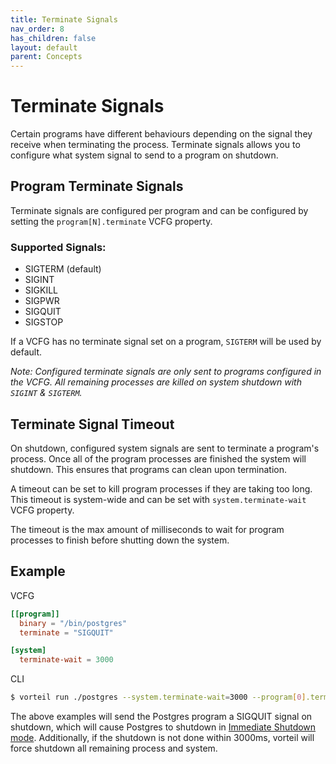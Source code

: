 ```yaml
---
title: Terminate Signals
nav_order: 8
has_children: false
layout: default
parent: Concepts
---
```


# Terminate Signals
Certain programs have different behaviours depending on the signal they receive when terminating the process. Terminate signals allows you to configure what system signal to send to a program on shutdown.

## Program Terminate Signals
Terminate signals are configured per program and can be configured by setting the `program[N].terminate` VCFG property.

### Supported Signals:
- SIGTERM (default)
- SIGINT
- SIGKILL
- SIGPWR
- SIGQUIT
- SIGSTOP

If a VCFG has no terminate signal set on a program, `SIGTERM` will be used by default.

*Note: Configured terminate signals are only sent to programs configured in the VCFG. All remaining processes are killed on system shutdown with `SIGINT` & `SIGTERM`.*

## Terminate Signal Timeout

On shutdown, configured system signals are sent to terminate a program's process. Once all of the program processes are finished the system will shutdown. This ensures that programs can clean upon termination. 

A timeout can be set to kill program processes if they are taking too long. This timeout is system-wide and can be set with `system.terminate-wait` VCFG property. 

The timeout is the max amount of milliseconds to wait for program processes to finish before shutting down the system.


## Example
VCFG

```toml
[[program]]
  binary = "/bin/postgres"
  terminate = "SIGQUIT"

[system]
  terminate-wait = 3000
```

CLI

```sh
$ vorteil run ./postgres --system.terminate-wait=3000 --program[0].terminate=SIGQUIT
```

The above examples will send the Postgres program a SIGQUIT signal on shutdown, which will cause Postgres to shutdown in [Immediate Shutdown mode](https://www.postgresql.org/docs/9.5/server-shutdown.html).
Additionally, if the shutdown is not done within 3000ms, vorteil will force shutdown all remaining process and system.
